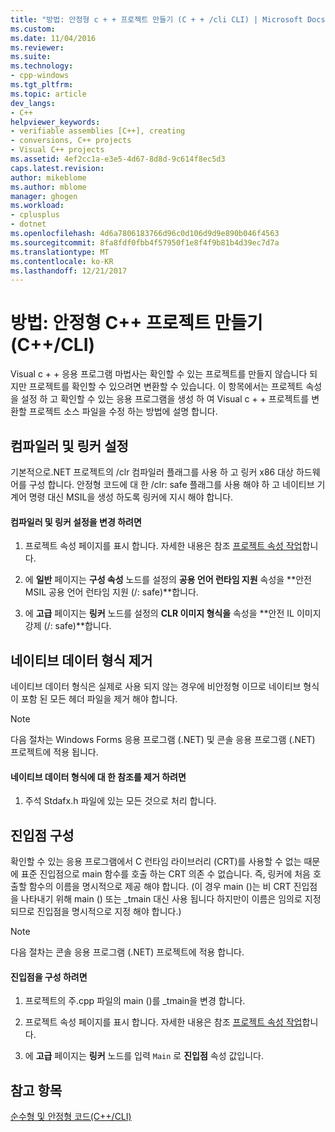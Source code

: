 ```yaml
---
title: "방법: 안정형 c + + 프로젝트 만들기 (C + + /cli CLI) | Microsoft Docs"
ms.custom: 
ms.date: 11/04/2016
ms.reviewer: 
ms.suite: 
ms.technology:
- cpp-windows
ms.tgt_pltfrm: 
ms.topic: article
dev_langs:
- C++
helpviewer_keywords:
- verifiable assemblies [C++], creating
- conversions, C++ projects
- Visual C++ projects
ms.assetid: 4ef2cc1a-e3e5-4d67-8d8d-9c614f8ec5d3
caps.latest.revision: 
author: mikeblome
ms.author: mblome
manager: ghogen
ms.workload:
- cplusplus
- dotnet
ms.openlocfilehash: 4d6a7806183766d96c0d106d9d9e890b046f4563
ms.sourcegitcommit: 8fa8fdf0fbb4f57950f1e8f4f9b81b4d39ec7d7a
ms.translationtype: MT
ms.contentlocale: ko-KR
ms.lasthandoff: 12/21/2017
---
```

# <a name="how-to-create-verifiable-c-projects-ccli"></a>방법: 안정형 C++ 프로젝트 만들기(C++/CLI)
Visual c + + 응용 프로그램 마법사는 확인할 수 있는 프로젝트를 만들지 않습니다 되지만 프로젝트를 확인할 수 있으려면 변환할 수 있습니다. 이 항목에서는 프로젝트 속성을 설정 하 고 확인할 수 있는 응용 프로그램을 생성 하 여 Visual c + + 프로젝트를 변환할 프로젝트 소스 파일을 수정 하는 방법에 설명 합니다.  
  
## <a name="compiler-and-linker-settings"></a>컴파일러 및 링커 설정  
 기본적으로.NET 프로젝트의 /clr 컴파일러 플래그를 사용 하 고 링커 x86 대상 하드웨어를 구성 합니다. 안정형 코드에 대 한 /clr: safe 플래그를 사용 해야 하 고 네이티브 기계어 명령 대신 MSIL을 생성 하도록 링커에 지시 해야 합니다.  
  
#### <a name="to-change-the-compiler-and-linker-settings"></a>컴파일러 및 링커 설정을 변경 하려면  
  
1.  프로젝트 속성 페이지를 표시 합니다. 자세한 내용은 참조 [프로젝트 속성 작업](../ide/working-with-project-properties.md)합니다.  
  
2.  에 **일반** 페이지는 **구성 속성** 노드를 설정의 **공용 언어 런타임 지원** 속성을 **안전 MSIL 공용 언어 런타임 지원 (/: safe)**합니다.  
  
3.  에 **고급** 페이지는 **링커** 노드를 설정의 **CLR 이미지 형식을** 속성을 **안전 IL 이미지 강제 (/: safe)**합니다.  
  
## <a name="removing-native-data-types"></a>네이티브 데이터 형식 제거  
 네이티브 데이터 형식은 실제로 사용 되지 않는 경우에 비안정형 이므로 네이티브 형식이 포함 된 모든 헤더 파일을 제거 해야 합니다.  
  
> [!NOTE]
>  다음 절차는 Windows Forms 응용 프로그램 (.NET) 및 콘솔 응용 프로그램 (.NET) 프로젝트에 적용 됩니다.  
  
#### <a name="to-remove-references-to-native-data-types"></a>네이티브 데이터 형식에 대 한 참조를 제거 하려면  
  
1.  주석 Stdafx.h 파일에 있는 모든 것으로 처리 합니다.  
  
## <a name="configuring-an-entry-point"></a>진입점 구성  
 확인할 수 있는 응용 프로그램에서 C 런타임 라이브러리 (CRT)를 사용할 수 없는 때문에 표준 진입점으로 main 함수를 호출 하는 CRT 의존 수 없습니다. 즉, 링커에 처음 호출할 함수의 이름을 명시적으로 제공 해야 합니다. (이 경우 main ()는 비 CRT 진입점을 나타내기 위해 main () 또는 _tmain 대신 사용 됩니다 하지만이 이름은 임의로 지정 되므로 진입점을 명시적으로 지정 해야 합니다.)  
  
> [!NOTE]
>  다음 절차는 콘솔 응용 프로그램 (.NET) 프로젝트에 적용 합니다.  
  
#### <a name="to-configure-an-entry-point"></a>진입점을 구성 하려면  
  
1.  프로젝트의 주.cpp 파일의 main ()를 _tmain을 변경 합니다.  
  
2.  프로젝트 속성 페이지를 표시 합니다. 자세한 내용은 참조 [프로젝트 속성 작업](../ide/working-with-project-properties.md)합니다.  
  
3.  에 **고급** 페이지는 **링커** 노드를 입력 `Main` 로 **진입점** 속성 값입니다.  
  
## <a name="see-also"></a>참고 항목  
 [순수형 및 안정형 코드(C++/CLI)](../dotnet/pure-and-verifiable-code-cpp-cli.md)
